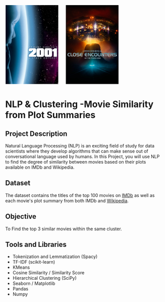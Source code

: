 <p><img style="margin:5px 20px 5px 1px; height: 250px; display: inline-block;" alt="2001: A Space Odyssey" src="./Images/movie1.jpg">
<img style="margin:5px 20px 5px 1px; height: 250px; display: inline-block;" alt="Close Encounters of the Third Kind" src="./Images/movie2.jpg"></p>

# NLP & Clustering -Movie Similarity from Plot Summaries

## Project Description

Natural Language Processing (NLP) is an exciting field of study for data scientists where they develop algorithms that can make sense out of conversational language used by humans. In this Project, you will use NLP to find the degree of similarity between movies based on their plots available on IMDb and Wikipedia.

## Dataset

The dataset contains the titles of the top 100 movies on [IMDb](https://www.imdb.com/) as well as each movie's plot summary from both IMDb and [Wikipedia](https://en.wikipedia.org/).

## Objective

To Find the top 3 similar movies within the same cluster.

## Tools and Libraries

- Tokenization and Lemmatization (Spacy)
- TF-IDF (scikit-learn)
- KMeans
- Cosine Similarity / Similarity Score
- Hierarchical Clustering (SciPy)
- Seaborn / Matplotlib
- Pandas
- Numpy